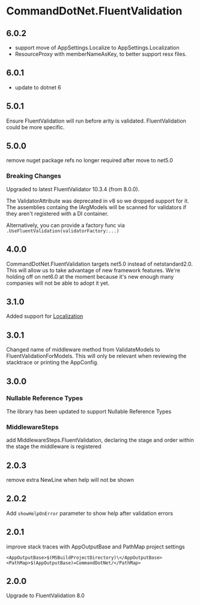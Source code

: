 # CommandDotNet.FluentValidation

## 6.0.2

* support move of AppSettings.Localize to AppSettings.Localization
* ResourceProxy with memberNameAsKey, to better support resx files.

## 6.0.1

* update to dotnet 6

## 5.0.1

Ensure FluentValidation will run before arity is validated. FluentValidation could be more specific.

## 5.0.0

remove nuget package refs no longer required after move to net5.0

### Breaking Changes

Upgraded to latest FluentValidator 10.3.4 (from 8.0.0). 

The ValidatorAttribute was deprecated in v8 so we dropped support for it.
The assemblies containg the IArgModels will be scanned for validators if 
they aren't registered with a DI container.

Alternatively, you can provide a factory func via `.UseFluentValidation(validatorFactory:...)`

## 4.0.0

CommandDotNet.FluentValidation targets net5.0 instead of netstandard2.0.  This will allow us to take advantage of new framework features.
We're holding off on net6.0 at the moment because it's new enough many companies will not be able to adopt it yet.

## 3.1.0

Added support for [Localization](../Localization/overview.md)

## 3.0.1

Changed name of middleware method from ValidateModels to FluentValidationForModels. 
This will only be relevant when reviewing the stacktrace or printing the AppConfig.

## 3.0.0

### Nullable Reference Types

The library has been updated to support Nullable Reference Types

### MiddlewareSteps

add MiddlewareSteps.FluentValidation, declaring the stage and order within the stage the middleware is registered

## 2.0.3

remove extra NewLine when help will not be shown

## 2.0.2

Add `showHelpOnError` parameter to show help after validation errors

## 2.0.1

improve stack traces with AppOutputBase and PathMap project settings
```
<AppOutputBase>$(MSBuildProjectDirectory)\</AppOutputBase>
<PathMap>$(AppOutputBase)=CommandDotNet/</PathMap>
```

## 2.0.0

Upgrade to FluentValidation 8.0
